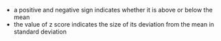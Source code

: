 - a positive and negative sign indicates whether it is  above or below the mean
- the value of z score indicates the size of its deviation from the mean in standard deviation